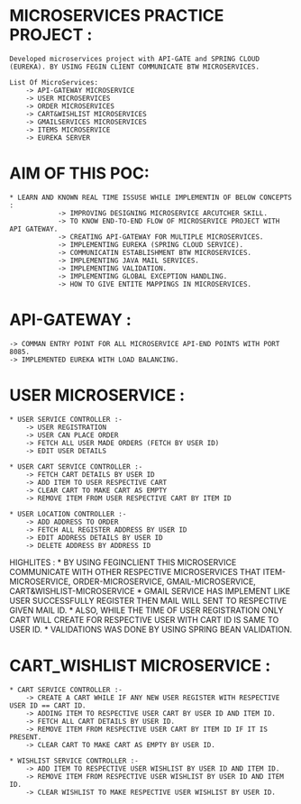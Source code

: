 # MICROSERVICES PRACTICE PROJECT :
    Developed microservices project with API-GATE and SPRING CLOUD (EUREKA). BY USING FEGIN CLIENT COMMUNICATE BTW MICROSERVICES.

    List Of MicroServices:
        -> API-GATEWAY MICROSERVICE
        -> USER MICROSERVICES
        -> ORDER MICROSERVICES
        -> CART&WISHLIST MICROSERVICES
        -> GMAILSERVICES MICROSERVICES
        -> ITEMS MICROSERVICE
        -> EUREKA SERVER 


# AIM OF THIS POC:
    * LEARN AND KNOWN REAL TIME ISSUSE WHILE IMPLEMENTIN OF BELOW CONCEPTS :
                -> IMPROVING DESIGNING MICROSERVICE ARCUTCHER SKILL.
                -> TO KNOW END-TO-END FLOW OF MICROSERVICE PROJECT WITH API GATEWAY.
                -> CREATING API-GATEWAY FOR MULTIPLE MICROSERVICES.
                -> IMPLEMENTING EUREKA (SPRING CLOUD SERVICE).
                -> COMMUNICATIN ESTABLISHMENT BTW MICROSERVICES.
                -> IMPLEMENTING JAVA MAIL SERVICES.
                -> IMPLEMENTING VALIDATION.
                -> IMPLEMENTING GLOBAL EXCEPTION HANDLING.
                -> HOW TO GIVE ENTITE MAPPINGS IN MICROSERVICES.



# API-GATEWAY :
    -> COMMAN ENTRY POINT FOR ALL MICROSERVICE API-END POINTS WITH PORT 8085.
    -> IMPLEMENTED EUREKA WITH LOAD BALANCING.


# USER MICROSERVICE :
    * USER SERVICE CONTROLLER :-
        -> USER REGISTRATION
        -> USER CAN PLACE ORDER 
        -> FETCH ALL USER MADE ORDERS (FETCH BY USER ID)
        -> EDIT USER DETAILS

    * USER CART SERVICE CONTROLLER :-
        -> FETCH CART DETAILS BY USER ID
        -> ADD ITEM TO USER RESPECTIVE CART
        -> CLEAR CART TO MAKE CART AS EMPTY
        -> REMOVE ITEM FROM USER RESPECTIVE CART BY ITEM ID

    * USER LOCATION CONTROLLER :-
        -> ADD ADDRESS TO ORDER
        -> FETCH ALL REGISTER ADDRESS BY USER ID
        -> EDIT ADDRESS DETAILS BY USER ID
        -> DELETE ADDRESS BY ADDRESS ID

HIGHLITES : 
            * BY USING FEGINCLIENT THIS MICROSERVICE COMMUNICATE WITH OTHER RESPECTIVE MICROSERVICES THAT ITEM-MICROSERVICE, ORDER-MICROSERVICE, GMAIL-MICROSERVICE,         
                CART&WISHLIST-MICROSERVICE
            * GMAIL SERVICE HAS IMPLEMENT LIKE USER SUCCESSFULLY REGISTER THEN MAIL WILL SENT TO RESPECTIVE GIVEN MAIL ID.
            * ALSO, WHILE THE TIME OF USER REGISTRATION ONLY CART WILL CREATE FOR RESPECTIVE USER WITH CART ID IS SAME TO USER ID.
            * VALIDATIONS WAS DONE BY USING SPRING BEAN VALIDATION.



# CART_WISHLIST MICROSERVICE :

    * CART SERVICE CONTROLLER :-
        -> CREATE A CART WHILE IF ANY NEW USER REGISTER WITH RESPECTIVE USER ID == CART ID.
        -> ADDING ITEM TO RESPECTIVE USER CART BY USER ID AND ITEM ID.
        -> FETCH ALL CART DETAILS BY USER ID.
        -> REMOVE ITEM FROM RESPECTIVE USER CART BY ITEM ID IF IT IS PRESENT.
        -> CLEAR CART TO MAKE CART AS EMPTY BY USER ID.
        
    * WISHLIST SERVICE CONTROLLER :-
        -> ADD ITEM TO RESPECTIVE USER WISHLIST BY USER ID AND ITEM ID.
        -> REMOVE ITEM FROM RESPECTIVE USER WISHLIST BY USER ID AND ITEM ID.
        -> CLEAR WISHLIST TO MAKE RESPECTIVE USER WISHLIST BY USER ID.
        
